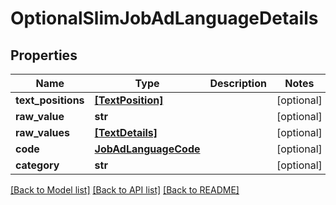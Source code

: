 # OptionalSlimJobAdLanguageDetails


## Properties
Name | Type | Description | Notes
------------ | ------------- | ------------- | -------------
**text_positions** | [**[TextPosition]**](TextPosition.md) |  | [optional] 
**raw_value** | **str** |  | [optional] 
**raw_values** | [**[TextDetails]**](TextDetails.md) |  | [optional] 
**code** | [**JobAdLanguageCode**](JobAdLanguageCode.md) |  | [optional] 
**category** | **str** |  | [optional] 

[[Back to Model list]](../README.md#documentation-for-models) [[Back to API list]](../README.md#documentation-for-api-endpoints) [[Back to README]](../README.md)


